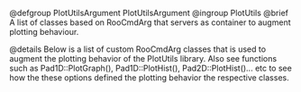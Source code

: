 @defgroup PlotUtilsArgument PlotUtilsArgument
@ingroup  PlotUtils
@brief    A list of classes based on RooCmdArg that servers as container to
augment plotting behaviour.

@details Below is a list of custom RooCmdArg classes that is used to augment the
plotting behavior of the PlotUtils library. Also see functions such as
Pad1D::PlotGraph(), Pad1D::PlotHist(), Pad2D::PlotHist()... etc  to see how the
these options defined the plotting behavior the respective classes.
